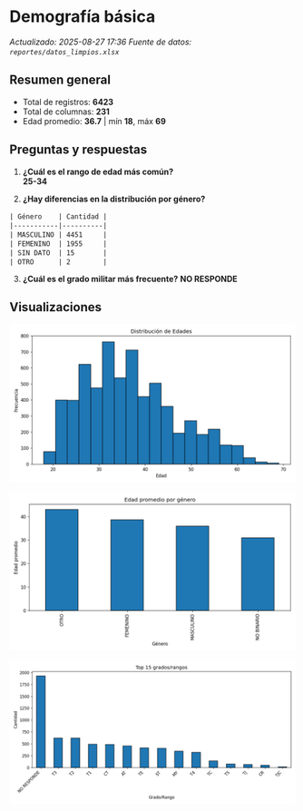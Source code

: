 # Demografía básica
_Actualizado: 2025-08-27 17:36_
_Fuente de datos: `reportes/datos_limpios.xlsx`_

## Resumen general
- Total de registros: **6423**
- Total de columnas: **231**
- Edad promedio: **36.7**  | mín **18**, máx **69**

## Preguntas y respuestas
1. **¿Cuál es el rango de edad más común?**  
**25-34**

2. **¿Hay diferencias en la distribución por género?**
```
| Género    | Cantidad |
|-----------|----------|
| MASCULINO | 4451     |
| FEMENINO  | 1955     |
| SIN DATO  | 15       |
| OTRO      | 2        |

```

3. **¿Cuál es el grado militar más frecuente?**
**NO RESPONDE**

## Visualizaciones
![Histograma de edades](figs/demografia_hist_edades.png)


![Edad promedio por género](figs/demografia_edad_prom_por_genero.png)


![Top grados](figs/demografia_top_grados.png)
